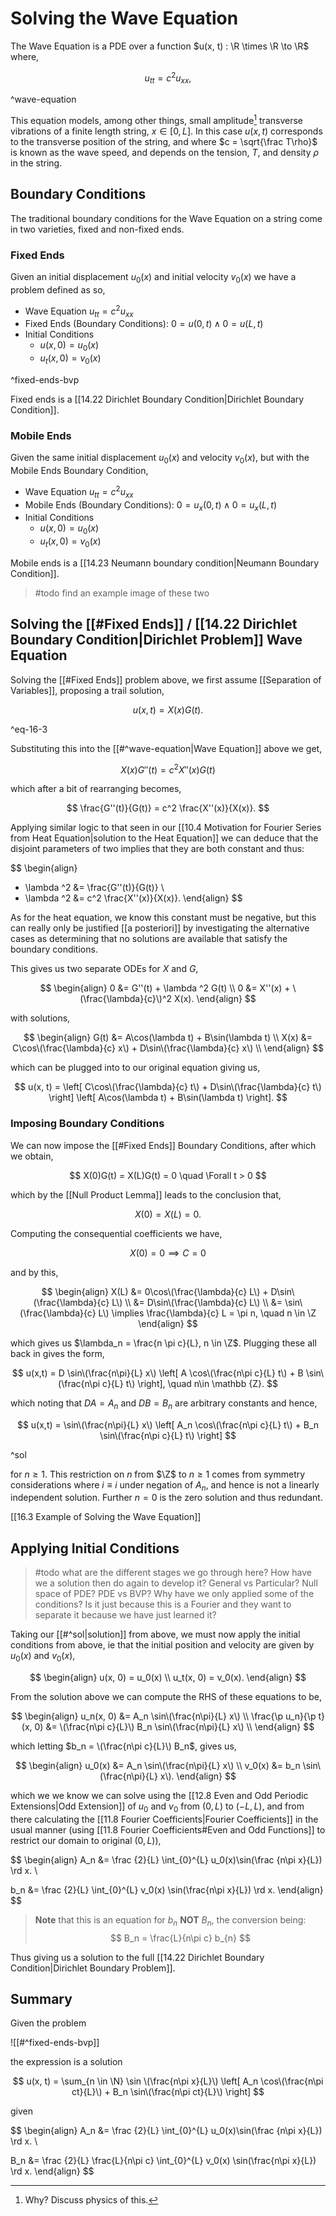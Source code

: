 # Solving the Wave Equation

The Wave Equation is a PDE over a function $u(x, t) : \R \times \R \to \R$ where,

$$
u_{tt} = c^2 u_{xx},
$$

^wave-equation

This equation models, among other things, small amplitude[^1] transverse vibrations of a finite length string, $x \in [0, L]$. In this case $u(x, t)$ corresponds to the transverse position of the string, and where $c = \sqrt{\frac T\rho}$ is known as the wave speed, and depends on the tension, $T$, and density $\rho$ in the string.

[^1]: Why? Discuss physics of this.

## Boundary Conditions

The traditional boundary conditions for the Wave Equation on a string come in two varieties, fixed and non-fixed ends.

### Fixed Ends

Given an initial displacement $u_0(x)$ and initial velocity $v_0(x)$ we have a problem defined as so,

- Wave Equation $u_{tt} = c^2 u_{xx}$
- Fixed Ends (Boundary Conditions): $0 = u(0, t) \land 0 = u(L, t)$
- Initial Conditions
	- $u(x, 0) = u_0(x)$
	- $u_t(x, 0) = v_0(x)$

^fixed-ends-bvp

Fixed ends is a [[14.22 Dirichlet Boundary Condition|Dirichlet Boundary Condition]].

### Mobile Ends

Given the same initial displacement $u_0(x)$ and velocity $v_0(x)$, but with the Mobile Ends Boundary Condition,

- Wave Equation $u_{tt} = c^2 u_{xx}$
- Mobile Ends (Boundary Conditions): $0 = u_x(0, t) \land 0 = u_x(L, t)$
- Initial Conditions
	- $u(x, 0) = u_0(x)$
	- $u_t(x, 0) = v_0(x)$

Mobile ends is a [[14.23 Neumann boundary condition|Neumann Boundary Condition]].

> #todo find an example image of these two

## Solving the [[#Fixed Ends]] / [[14.22 Dirichlet Boundary Condition|Dirichlet Problem]] Wave Equation

Solving the [[#Fixed Ends]] problem above, we first assume [[Separation of Variables]], proposing a trail solution,

$$
u(x,t) = X(x) G(t).
$$

^eq-16-3

Substituting this into the [[#^wave-equation|Wave Equation]] above we get,

$$
X(x) G''(t) = c^2 X''(x) G(t)
$$

which after a bit of rearranging becomes,

$$
\frac{G''(t)}{G(t)} = c^2 \frac{X''(x)}{X(x)}.
$$

Applying similar logic to that seen in our [[10.4 Motivation for Fourier Series from Heat Equation|solution to the Heat Equation]] we can deduce that the disjoint parameters of two implies that they are both constant and thus:

$$
\begin{align}
- \lambda ^2 &= \frac{G''(t)}{G(t)} \\
- \lambda ^2 &= c^2 \frac{X''(x)}{X(x)}.
\end{align}
$$

As for the heat equation, we know this constant must be negative, but this can really only be justified [[a posteriori]] by investigating the alternative cases as determining that no solutions are available that satisfy the boundary conditions.

This gives us two separate ODEs for $X$ and $G$,

$$ 
\begin{align}
0 &= G''(t) + \lambda ^2 G(t) \\
0 &= X''(x) + \(\frac{\lambda}{c}\)^2 X(x).
\end{align}
$$

with solutions,

$$
\begin{align}
G(t) &= A\cos(\lambda t) + B\sin(\lambda t) \\
X(x) &= C\cos\(\frac{\lambda}{c} x\) + D\sin\(\frac{\lambda}{c} x\) \\
\end{align}
$$

which can be plugged into to our original equation giving us,

$$
u(x, t) = \left[
	C\cos\(\frac{\lambda}{c} t\) 
	+ D\sin\(\frac{\lambda}{c} t\)
\right] \left[
	A\cos(\lambda t)
	+ B\sin(\lambda t)
\right].
$$

### Imposing Boundary Conditions

We can now impose the [[#Fixed Ends]] Boundary Conditions, after which we obtain,

$$
X(0)G(t) = X(L)G(t) = 0 \quad \Forall t > 0
$$

which by the [[Null Product Lemma]] leads to the conclusion that,

$$
X(0) = X(L) = 0.
$$

Computing the consequential coefficients we have,

$$
X(0) = 0 \implies C = 0
$$

and by this,

$$
\begin{align}
X(L)
&= 0\cos\(\frac{\lambda}{c} L\) + D\sin\(\frac{\lambda}{c} L\) \\
&= D\sin\(\frac{\lambda}{c} L\) \\
&= \sin\(\frac{\lambda}{c} L\) 
\implies \frac{\lambda}{c} L = \pi n, 
\quad n \in \Z
\end{align}
$$

which gives us $\lambda_n = \frac{n \pi c}{L}, n \in \Z$. Plugging these all back in gives the form,

$$
u(x,t) = D \sin\(\frac{n\pi}{L} x\) \left[
	A \cos\(\frac{n\pi c}{L} t\) + B \sin\(\frac{n\pi c}{L} t\)
\right],
\quad n\in \mathbb {Z}.
$$

which noting that $DA = A_n$ and $DB = B_n$ are arbitrary constants and hence,

$$
u(x,t) = \sin\(\frac{n\pi}{L} x\) \left[
	A_n \cos\(\frac{n\pi c}{L} t\) + B_n \sin\(\frac{n\pi c}{L} t\)
\right]
$$

^sol

for $n \ge 1$. This restriction on $n$ from $\Z$ to $n \ge 1$ comes from symmetry considerations where $i \equiv i$ under negation of $A_n$, and hence is not a linearly independent solution. Further $n = 0$ is the zero solution and thus redundant.

[[16.3 Example of Solving the Wave Equation]]

## Applying Initial Conditions

> #todo what are the different stages we go through here? How have we a solution then do again to develop it? General vs Particular? Null space of PDE? PDE vs BVP? Why have we only applied some of the conditions? Is it just because this is a Fourier and they want to separate it because we have just learned it?

Taking our [[#^sol|solution]] from above, we must now apply the initial conditions from above, ie that the initial position and velocity are given by $u_0(x)$ and $v_0(x)$,

$$
\begin{align}
u(x, 0) = u_0(x) \\
u_t(x, 0) = v_0(x).
\end{align}
$$

From the solution above we can compute the RHS of these equations to be,

$$
\begin{align}
u_n(x, 0) &= A_n \sin\(\frac{n\pi}{L} x\) \\
\frac{\p u_n}{\p t}(x, 0) &= \(\frac{n\pi c}{L}\) B_n \sin\(\frac{n\pi}{L} x\) \\
\end{align}
$$

which letting $b_n = \(\frac{n\pi c}{L}\) B_n$, gives us,

$$
\begin{align}
u_0(x) &= A_n \sin\(\frac{n\pi}{L} x\) \\
v_0(x) &= b_n \sin\(\frac{n\pi}{L} x\).
\end{align}
$$

which we we know we can solve using the [[12.8 Even and Odd Periodic Extensions|Odd Extension]] of $u_0$ and $v_0$ from $(0, L)$ to $(-L, L)$, and from there calculating the [[11.8 Fourier Coefficients|Fourier Coefficients]] in the usual manner (using [[11.8 Fourier Coefficients#Even and Odd Functions]] to restrict our domain to original $(0, L)$),

$$
\begin{align}
A_n &= \frac {2}{L} \int_{0}^{L}
	u_0(x)\sin\(\frac {n\pi x}{L}\)
\rd x. \\

b_n &= \frac {2}{L} \int_{0}^{L}
	v_0(x) \sin\(\frac{n\pi x}{L}\)
\rd x.
\end{align}
$$

> **Note** that this is an equation for $b_n$ **NOT** $B_n$, the conversion being:
> $$ B_n = \frac{L}{n\pi c} b_{n} $$

Thus giving us a solution to the full [[14.22 Dirichlet Boundary Condition|Dirichlet Boundary Problem]].

## Summary

Given the problem

![[#^fixed-ends-bvp]]

the expression is a solution

$$
u(x, t) = \sum_{n \in \N}
	\sin \(\frac{n\pi x}{L}\) \left[
		A_n \cos\(\frac{n\pi ct}{L}\) +
		B_n \sin\(\frac{n\pi ct}{L}\)
	\right]
$$

given

$$
\begin{align}
A_n &= \frac {2}{L} \int_{0}^{L}
	u_0(x)\sin\(\frac {n\pi x}{L}\)
\rd x. \\

B_n &= \frac {2}{L} \frac{L}{n\pi c} \int_{0}^{L}
	v_0(x) \sin\(\frac{n\pi x}{L}\)
\rd x.
\end{align}
$$
